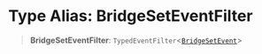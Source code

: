 # Type Alias: BridgeSetEventFilter

> **BridgeSetEventFilter**: `TypedEventFilter`\<[`BridgeSetEvent`](BridgeSetEvent.md)\>

